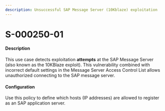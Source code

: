 ```yaml
---
description: Unsuccessful SAP Message Server (10Kblaze) exploitation
---
```


# S-000250-01

#### Description

This use case detects exploitation **attempts** at the SAP Message Server (also known as the 10KBlaze exploit). This vulnerability combined with incorrect default settings in the Message Server Access Control List allows unauthorized connecting to the SAP message server.

#### Configuration

Use this policy to define which hosts (IP addresses) are allowed to register as an SAP application server.
